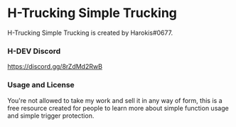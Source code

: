 # H-Trucking Simple Trucking
H-Trucking Simple Trucking is created by Harokis#0677.

### H-DEV Discord
https://discord.gg/8rZdMd2RwB

### Usage and License
You're not allowed to take my work and sell it in any way of form, this is a free resource created for people to learn more about simple function usage and simple trigger protection.

